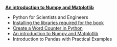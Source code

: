 **[An introduction to Numpy and Matplotlib](https://www.pythonforengineers.com/an-introduction-to-numpy-and-matplotlib/)**

- Python for Scientists and Engineers
- [Installing the libraries required for the book](https://github.com/keer2345/python-algorithm/blob/master/Python-For-Engineers/installing-the-libraries-required-for-the-book.ipynb)
- [Create a Word Counter in Python](https://github.com/keer2345/python-algorithm/blob/master/Python-For-Engineers/Create-a-Word-Counter-in-Python.ipynb)
- [An introduction to Numpy and Matplotlib](https://github.com/keer2345/python-algorithm/blob/master/Python-For-Engineers/An-introduction-to-Numpy-and-Matplotlib.ipynb)
- Introduction to Pandas with Practical Examples